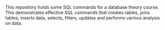 This repository holds some SQL commands for a database theory course. This demonstrates effective SQL commands that creates tables, joins tables, inserts data, selects, filters, updates and performs various analysis on data.
